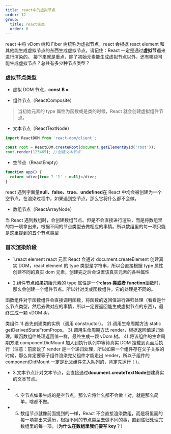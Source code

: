 ```yaml
---
title: react中的虚拟节点
order: 12
group:
  title: react生态
  order: 0
---
```


react 中将 vDom 树和 Fiber 树统称为虚拟节点，react 会根据 react element 和其他能生成虚拟节点的东西生成虚拟节点，请记住：React 一定是通过**虚拟节点**来进行渲染的。 接下来就是重点，除了初始元素能生成虚拟节点以外，还有哪些可能生成虚拟节点？总共有多少种节点类型？

### 虚拟节点类型

- 虚拟 DOM 节点，**const B = <div></div>**

- 组件节点（ReactComposite）

> 当初始元素的 type 属性为函数或是类的时候，React 就会创建虚拟组件节点。

- 文本节点（ReactTextNode）

```js
import ReactDOM from 'react-dom/client';

const root = ReactDOM.createRoot(document.getElementById('root'));
root.render(123465); //创建文本节点
```

- 空节点（ReactEmpty）

```js
function app() {
  return <div>{true ? '1' : null}</div>;
}
```

react 遇到字面量**null、false、true、undefined**在 React 中均会被创建为一个空节点。在渲染过程中，如果遇到空节点，那么它将什么都不会做。

- 数组节点（ReactArrayNode）

当 React 遇到数组时，会创建数组节点。但是不会直接进行渲染，而是将数组里的每一项拿出来，根据不同的节点类型去做相应的事情。所以数组里的每一项只能是这里提到的五个节点类型

### 首次渲染阶段

- 1.react element react 元素 React 会通过 document.createElement 创建真实 DOM，react element 的 type 类型是字符串，所以会直接根据 type 属性创建不同的真实 dom 元素，创建完之后会设置该真实元素的各种属性

- 2.组件节点如果初始元素的 type 属性是一个**class 类或者 function**函数时，那么会创建一个组件节点。所以针对类或函数组件，它的处理是不同的。

函数组件对于函数组件会直接调用函数，将函数的返回值进行递归处理（看看是什么节点类型，然后去做对应的事情，所以一定要返回能生成虚拟节点的东西），最终生成一颗 vDOM 树。

类组件 1).首先创建类的实例（调用 constructor）。 2).调用生命周期方法 static getDerivedStateFromProps。 3).调用生命周期方法 render，根据返回值递归处理。跟函数组件处理返回值一样，最终生成一颗 vDom 树。 4).将该组件的生命周期方法 componentDidMount 加入到执行队列中等待真实 DOM 挂载到页面后执行（注意：前面说了 render 是一个递归处理，所以如果一个组件存在父子关系的时候，那么肯定要等子组件渲染完父组件才能走出 render，所以子组件的 componentDidMount 一定是比父组件先入队列的，肯定先运行！）。

- 3.文本节点针对文本节点，会直接通过**document.createTextNode**创建真实的文本节点。
- 4. 空节点如果生成的是空节点，那么它将什么都不会做！对，就是那么简单，啥都不做。

- 5. 数组节点就像前面提到的一样，React 不会直接渲染数组，而是将里面的每一项拿出来遍历，根据不同的节点类型去做不同的事，直到递归处理完数组里的每一项。（**为什么在数组里我们要写 key**？）
